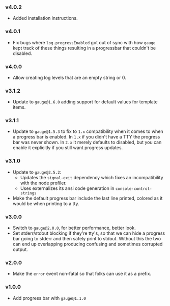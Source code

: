 ### v4.0.2

* Added installation instructions.

### v4.0.1

* Fix bugs where `log.progressEnabled` got out of sync with how `gauge` kept track of these things resulting in a
  progressbar that couldn't be disabled.

### v4.0.0

* Allow creating log levels that are an empty string or 0.

### v3.1.2

* Update to `gauge@1.6.0` adding support for default values for template items.

### v3.1.1

* Update to `gauge@1.5.3` to fix to `1.x` compatibility when it comes to when a progress bar is enabled. In `1.x` if you
  didn't have a TTY the progress bar was never shown. In `2.x` it merely defaults to disabled, but you can enable it
  explicitly if you still want progress updates.

### v3.1.0

* Update to `gauge@2.5.2`:
    * Updates the `signal-exit` dependency which fixes an incompatibility with the node profiler.
    * Uses externalizes its ansi code generation in `console-control-strings`
* Make the default progress bar include the last line printed, colored as it would be when printing to a tty.

### v3.0.0

* Switch to `gauge@2.0.0`, for better performance, better look.
* Set stderr/stdout blocking if they're tty's, so that we can hide a progress bar going to stderr and then safely print
  to stdout. Without this the two can end up overlapping producing confusing and sometimes corrupted output.

### v2.0.0

* Make the `error` event non-fatal so that folks can use it as a prefix.

### v1.0.0

* Add progress bar with `gauge@1.1.0`
